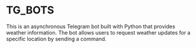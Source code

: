 # TG_BOTS
This is an asynchronous Telegram bot built with Python that provides weather information. The bot allows users to request weather updates for a specific location by sending a command.
